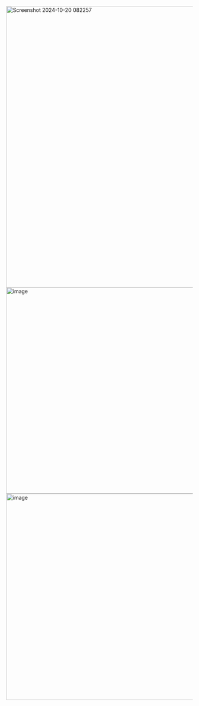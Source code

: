 <img width="759" alt="Screenshot 2024-10-20 082257" src="https://github.com/user-attachments/assets/885469bf-16d3-4d7b-828c-e1a889c0b2bb">

<img width="557" alt="image" src="https://github.com/user-attachments/assets/3f7d56b8-5536-43e8-88db-e3c00006b8cc">
<img width="557" alt="image" src="https://github.com/user-attachments/assets/6f32a699-6f07-4499-8602-77097a2b4e55">

